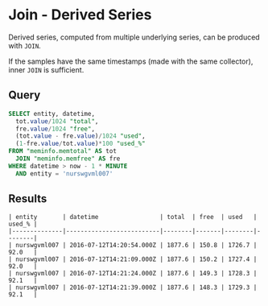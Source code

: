 # Join - Derived Series

Derived series, computed from multiple underlying series, can be produced with `JOIN`.

If the samples have the same timestamps (made with the same collector), inner `JOIN` is sufficient.

## Query

```sql
SELECT entity, datetime, 
  tot.value/1024 "total", 
  fre.value/1024 "free", 
  (tot.value - fre.value)/1024 "used",
  (1-fre.value/tot.value)*100 "used_%"
FROM "meminfo.memtotal" AS tot
  JOIN "meminfo.memfree" AS fre
WHERE datetime > now - 1 * MINUTE
  AND entity = 'nurswgvml007'
```

## Results

```ls
| entity       | datetime                 | total  | free  | used   | used_% | 
|--------------|--------------------------|--------|-------|--------|--------| 
| nurswgvml007 | 2016-07-12T14:20:54.000Z | 1877.6 | 150.8 | 1726.7 | 92.0   | 
| nurswgvml007 | 2016-07-12T14:21:09.000Z | 1877.6 | 150.2 | 1727.4 | 92.0   | 
| nurswgvml007 | 2016-07-12T14:21:24.000Z | 1877.6 | 149.3 | 1728.3 | 92.1   | 
| nurswgvml007 | 2016-07-12T14:21:39.000Z | 1877.6 | 148.3 | 1729.3 | 92.1   | 
```
